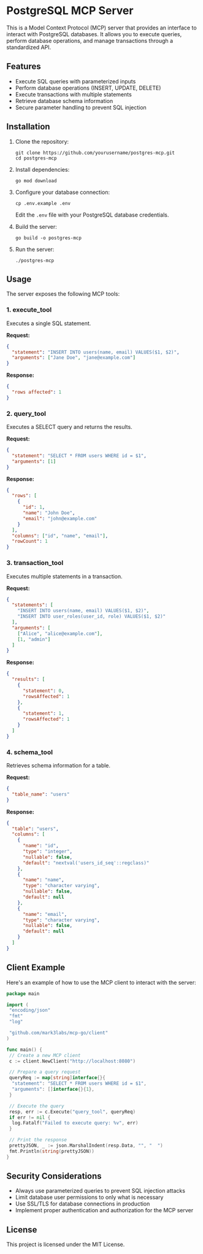 # PostgreSQL MCP Server

This is a Model Context Protocol (MCP) server that provides an interface to interact with PostgreSQL databases. It allows you to execute queries, perform database operations, and manage transactions through a standardized API.

## Features

- Execute SQL queries with parameterized inputs
- Perform database operations (INSERT, UPDATE, DELETE)
- Execute transactions with multiple statements
- Retrieve database schema information
- Secure parameter handling to prevent SQL injection

## Installation

1. Clone the repository:

   ```
   git clone https://github.com/yourusername/postgres-mcp.git
   cd postgres-mcp
   ```

2. Install dependencies:

   ```
   go mod download
   ```

3. Configure your database connection:

   ```
   cp .env.example .env
   ```

   Edit the `.env` file with your PostgreSQL database credentials.

4. Build the server:

   ```
   go build -o postgres-mcp
   ```

5. Run the server:

   ```
   ./postgres-mcp
   ```

## Usage

The server exposes the following MCP tools:

### 1. execute_tool

Executes a single SQL statement.

**Request:**

```json
{
  "statement": "INSERT INTO users(name, email) VALUES($1, $2)",
  "arguments": ["Jane Doe", "jane@example.com"]
}
```

**Response:**

```json
{
  "rows affected": 1
}
```

### 2. query_tool

Executes a SELECT query and returns the results.

**Request:**

```json
{
  "statement": "SELECT * FROM users WHERE id = $1",
  "arguments": [1]
}
```

**Response:**

```json
{
  "rows": [
    {
      "id": 1,
      "name": "John Doe",
      "email": "john@example.com"
    }
  ],
  "columns": ["id", "name", "email"],
  "rowCount": 1
}
```

### 3. transaction_tool

Executes multiple statements in a transaction.

**Request:**

```json
{
  "statements": [
    "INSERT INTO users(name, email) VALUES($1, $2)",
    "INSERT INTO user_roles(user_id, role) VALUES($1, $2)"
  ],
  "arguments": [
    ["Alice", "alice@example.com"],
    [1, "admin"]
  ]
}
```

**Response:**

```json
{
  "results": [
    {
      "statement": 0,
      "rowsAffected": 1
    },
    {
      "statement": 1,
      "rowsAffected": 1
    }
  ]
}
```

### 4. schema_tool

Retrieves schema information for a table.

**Request:**

```json
{
  "table_name": "users"
}
```

**Response:**

```json
{
  "table": "users",
  "columns": [
    {
      "name": "id",
      "type": "integer",
      "nullable": false,
      "default": "nextval('users_id_seq'::regclass)"
    },
    {
      "name": "name",
      "type": "character varying",
      "nullable": false,
      "default": null
    },
    {
      "name": "email",
      "type": "character varying",
      "nullable": false,
      "default": null
    }
  ]
}
```

## Client Example

Here's an example of how to use the MCP client to interact with the server:

```go
package main

import (
 "encoding/json"
 "fmt"
 "log"

 "github.com/mark3labs/mcp-go/client"
)

func main() {
 // Create a new MCP client
 c := client.NewClient("http://localhost:8080")

 // Prepare a query request
 queryReq := map[string]interface{}{
  "statement": "SELECT * FROM users WHERE id = $1",
  "arguments": []interface{}{1},
 }

 // Execute the query
 resp, err := c.Execute("query_tool", queryReq)
 if err != nil {
  log.Fatalf("Failed to execute query: %v", err)
 }

 // Print the response
 prettyJSON, _ := json.MarshalIndent(resp.Data, "", "  ")
 fmt.Println(string(prettyJSON))
}
```

## Security Considerations

- Always use parameterized queries to prevent SQL injection attacks
- Limit database user permissions to only what is necessary
- Use SSL/TLS for database connections in production
- Implement proper authentication and authorization for the MCP server

## License

This project is licensed under the MIT License.
